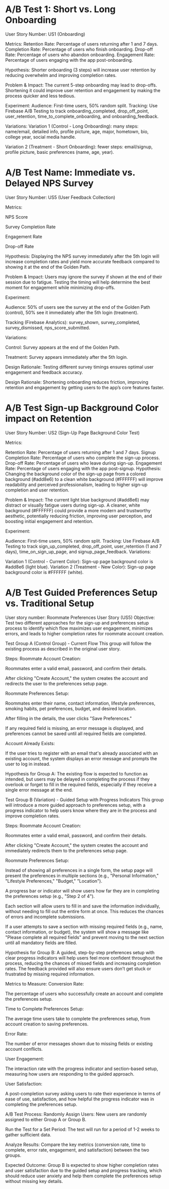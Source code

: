 # A/B Test 1: Short vs. Long Onboarding
User Story Number: US1 (Onboarding)

Metrics:
Retention Rate: Percentage of users returning after 1 and 7 days.
Completion Rate: Percentage of users who finish onboarding.
Drop-off Rate: Percentage of users who abandon onboarding.
Engagement Rate: Percentage of users engaging with the app post-onboarding.

Hypothesis:
Shorter onboarding (3 steps) will increase user retention by reducing overwhelm and improving completion rates.

Problem & Impact:
The current 5-step onboarding may lead to drop-offs. Shortening it could improve user retention and engagement by making the process quicker and less tedious.

Experiment:
Audience: First-time users, 50% random split.
Tracking: Use Firebase A/B Testing to track onboarding_completed, drop_off_point, user_retention, time_to_complete_onboarding, and onboarding_feedback.

Variations:
Variation 1 (Control - Long Onboarding):
many steps: name/email, detailed info, profile picture, age, major, hometown, bio, college year, social media handle.

Variation 2 (Treatment - Short Onboarding):
fewer steps: email/signup, profile picture, basic preferences (name, age, year).



# A/B Test Name: Immediate vs. Delayed NPS Survey
User Story Number: US5 (User Feedback Collection)

Metrics:

NPS Score

Survey Completion Rate

Engagement Rate

Drop-off Rate

Hypothesis:
Displaying the NPS survey immediately after the 5th login will increase completion rates and yield more accurate feedback compared to showing it at the end of the Golden Path.

Problem & Impact:
Users may ignore the survey if shown at the end of their session due to fatigue. Testing the timing will help determine the best moment for engagement while minimizing drop-offs.

Experiment:

Audience: 50% of users see the survey at the end of the Golden Path (control), 50% see it immediately after the 5th login (treatment).

Tracking (Firebase Analytics): survey_shown, survey_completed, survey_dismissed, nps_score_submitted.

Variations:

Control: Survey appears at the end of the Golden Path.

Treatment: Survey appears immediately after the 5th login.

Design Rationale:
Testing different survey timings ensures optimal user engagement and feedback accuracy.

Design Rationale:
Shortening onboarding reduces friction, improving retention and engagement by getting users to the app’s core features faster.

# A/B Test Sign-up Background Color impact on Retention 
User Story Number: US2 (Sign-Up Page Background Color Test)

Metrics:

Retention Rate: Percentage of users returning after 1 and 7 days.
Signup Completion Rate: Percentage of users who complete the sign-up process.
Drop-off Rate: Percentage of users who leave during sign-up.
Engagement Rate: Percentage of users engaging with the app post-signup.
Hypothesis: Changing the background color of the sign-up page from a colored background (#add8e6) to a clean white background (#FFFFFF) will improve readability and perceived professionalism, leading to higher sign-up completion and user retention.

Problem & Impact:
The current light blue background (#add8e6) may distract or visually fatigue users during sign-up. A cleaner, white background (#FFFFFF) could provide a more modern and trustworthy aesthetic, potentially reducing friction, improving user perception, and boosting initial engagement and retention.

Experiment:

Audience: First-time users, 50% random split.
Tracking: Use Firebase A/B Testing to track sign_up_completed, drop_off_point, user_retention (1 and 7 days), time_on_sign_up_page, and signup_page_feedback.
Variations:

Variation 1 (Control - Current Color): Sign-up page background color is #add8e6 (light blue).
Variation 2 (Treatment - New Color): Sign-up page background color is #FFFFFF (white).

# A/B Test Guided Preferences Setup vs. Traditional Setup
User story number: Roommate Preferences User Story (US5) 
Objective:
Test two different approaches for the sign-up and preferences setup process to identify which flow maximizes user engagement, minimizes errors, and leads to higher completion rates for roommate account creation.

Test Group A (Control Group) - Current Flow
This group will follow the existing process as described in the original user story.

Steps:
Roommate Account Creation:

Roommates enter a valid email, password, and confirm their details.

After clicking "Create Account," the system creates the account and redirects the user to the preferences setup page.

Roommate Preferences Setup:

Roommates enter their name, contact information, lifestyle preferences, smoking habits, pet preferences, budget, and desired location.

After filling in the details, the user clicks "Save Preferences."

If any required field is missing, an error message is displayed, and preferences cannot be saved until all required fields are completed.

Account Already Exists:

If the user tries to register with an email that's already associated with an existing account, the system displays an error message and prompts the user to log in instead.

Hypothesis for Group A:
The existing flow is expected to function as intended, but users may be delayed in completing the process if they overlook or forget to fill in the required fields, especially if they receive a single error message at the end.

Test Group B (Variation) - Guided Setup with Progress Indicators
This group will introduce a more guided approach to preferences setup, with a progress indicator to help users know where they are in the process and improve completion rates.

Steps:
Roommate Account Creation:

Roommates enter a valid email, password, and confirm their details.

After clicking "Create Account," the system creates the account and immediately redirects them to the preferences setup page.

Roommate Preferences Setup:

Instead of showing all preferences in a single form, the setup page will present the preferences in multiple sections (e.g., "Personal Information," "Lifestyle Preferences," "Budget," "Location").

A progress bar or indicator will show users how far they are in completing the preferences setup (e.g., "Step 2 of 4").

Each section will allow users to fill in and save the information individually, without needing to fill out the entire form at once. This reduces the chances of errors and incomplete submissions.

If a user attempts to save a section with missing required fields (e.g., name, contact information, or budget), the system will show a message like "Please complete all required fields" and prevent moving to the next section until all mandatory fields are filled.

Hypothesis for Group B:
A guided, step-by-step preferences setup with clear progress indicators will help users feel more confident throughout the process, reducing the chances of missed fields and increasing completion rates. The feedback provided will also ensure users don’t get stuck or frustrated by missing required information.

Metrics to Measure:
Conversion Rate:

The percentage of users who successfully create an account and complete the preferences setup.

Time to Complete Preferences Setup:

The average time users take to complete the preferences setup, from account creation to saving preferences.

Error Rate:

The number of error messages shown due to missing fields or existing account conflicts.

User Engagement:

The interaction rate with the progress indicator and section-based setup, measuring how users are responding to the guided approach.

User Satisfaction:

A post-completion survey asking users to rate their experience in terms of ease of use, satisfaction, and how helpful the progress indicator was in completing the preferences setup.

A/B Test Process:
Randomly Assign Users: New users are randomly assigned to either Group A or Group B.

Run the Test for a Set Period: The test will run for a period of 1-2 weeks to gather sufficient data.

Analyze Results: Compare the key metrics (conversion rate, time to complete, error rate, engagement, and satisfaction) between the two groups.

Expected Outcome:
Group B is expected to show higher completion rates and user satisfaction due to the guided setup and progress tracking, which should reduce user anxiety and help them complete the preferences setup without missing key details.
